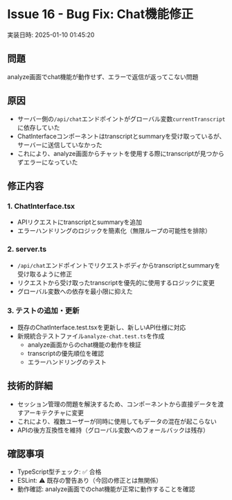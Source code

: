 # Issue 16 - Bug Fix: Chat機能修正
実装日時: 2025-01-10 01:45:20

## 問題
analyze画面でchat機能が動作せず、エラーで返信が返ってこない問題

## 原因
- サーバー側の`/api/chat`エンドポイントがグローバル変数`currentTranscript`に依存していた
- ChatInterfaceコンポーネントはtranscriptとsummaryを受け取っているが、サーバーに送信していなかった
- これにより、analyze画面からチャットを使用する際にtranscriptが見つからずエラーになっていた

## 修正内容

### 1. ChatInterface.tsx
- APIリクエストにtranscriptとsummaryを追加
- エラーハンドリングのロジックを簡素化（無限ループの可能性を排除）

### 2. server.ts
- `/api/chat`エンドポイントでリクエストボディからtranscriptとsummaryを受け取るように修正
- リクエストから受け取ったtranscriptを優先的に使用するロジックに変更
- グローバル変数への依存を最小限に抑えた

### 3. テストの追加・更新
- 既存のChatInterface.test.tsxを更新し、新しいAPI仕様に対応
- 新規統合テストファイル`analyze-chat.test.ts`を作成
  - analyze画面からのchat機能の動作を検証
  - transcriptの優先順位を確認
  - エラーハンドリングのテスト

## 技術的詳細
- セッション管理の問題を解決するため、コンポーネントから直接データを渡すアーキテクチャに変更
- これにより、複数ユーザーが同時に使用してもデータの混在が起こらない
- APIの後方互換性を維持（グローバル変数へのフォールバックは残存）

## 確認事項
- TypeScript型チェック: ✅ 合格
- ESLint: ⚠️ 既存の警告あり（今回の修正とは無関係）
- 動作確認: analyze画面でのchat機能が正常に動作することを確認